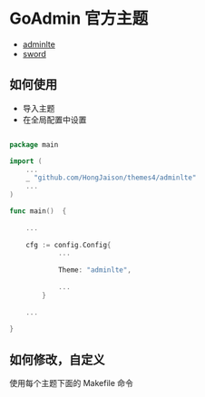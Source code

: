 # GoAdmin 官方主题

- [adminlte](https://github.com/HongJaison/themes4/tree/master/adminlte)
- [sword](https://github.com/HongJaison/themes4/tree/master/sword)

## 如何使用

- 导入主题
- 在全局配置中设置

```go

package main

import (
	...
	_ "github.com/HongJaison/themes4/adminlte"
	...
)

func main()  {
	
	...
	
	cfg := config.Config{
    		...
    		
    		Theme: "adminlte",
    		
    		...
    	}
	
	...
 
}

```

## 如何修改，自定义

使用每个主题下面的 Makefile 命令
